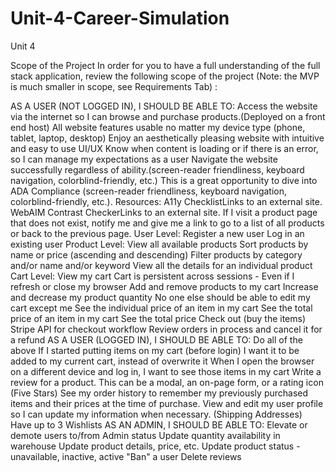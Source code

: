 # Unit-4-Career-Simulation
Unit 4

Scope of the Project
In order for you to have a full understanding of the full stack application, review the following scope of the project (Note: the MVP is much smaller in scope, see Requirements Tab) : 

AS A USER (NOT LOGGED IN), I SHOULD BE ABLE TO:
Access the website via the internet so I can browse and purchase products.(Deployed on a front end host)
All website features usable no matter my device type (phone, tablet, laptop, desktop)
Enjoy an aesthetically pleasing website with intuitive and easy to use UI/UX
Know when content is loading or if there is an error, so I can manage my expectations as a user
Navigate the website successfully regardless of ability.(screen-reader friendliness, keyboard navigation, colorblind-friendly, etc.)
This is a great opportunity to dive into ADA Compliance (screen-reader friendliness, keyboard navigation, colorblind-friendly, etc.).
Resources:
A11y ChecklistLinks to an external site.
WebAIM Contrast CheckerLinks to an external site.
If I visit a product page that does not exist, notify me and give me a link to go to a list of all products or back to the previous page.
User Level:
Register a new user
Log in an existing user
Product Level:
View all available products
Sort products by name or price (ascending and descending)
Filter products by category and/or name and/or keyword
View all the details for an individual product
Cart Level:
View my cart
Cart is persistent across sessions - Even if I refresh or close my browser
Add and remove products to my cart
Increase and decrease my product quantity
No one else should be able to edit my cart except me
See the individual price of an item in my cart
See the total price of an item in my cart
See the total price
Check out (buy the items)
Stripe API for checkout workflow
Review orders in process and cancel it for a refund
AS A USER (LOGGED IN), I SHOULD BE ABLE TO:
Do all of the above
If I started putting items on my cart (before login) I want it to be added to my current cart, instead of overwrite it
When I open the browser on a different device and log in, I want to see those items in my cart
Write a review for a product. This can be a modal, an on-page form, or a rating icon (Five Stars)
See my order history to remember my previously purchased items and their prices at the time of purchase.
View and edit my user profile so I can update my information when necessary. (Shipping Addresses)
Have up to 3 Wishlists
AS AN ADMIN, I SHOULD BE ABLE TO:
Elevate or demote users to/from Admin status
Update quantity availability in warehouse
Update product details, price, etc.
Update product status - unavailable, inactive, active
"Ban" a user
Delete reviews
